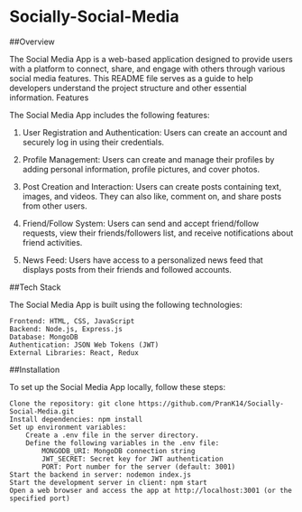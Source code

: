 # Socially-Social-Media

##Overview

The Social Media App is a web-based application designed to provide users with a platform to connect, share, and engage with others through various social media features. This README file serves as a guide to help developers understand the project structure and other essential information.
Features

The Social Media App includes the following features:

   1. User Registration and Authentication: Users can create an account and securely log in using their credentials.

   2. Profile Management: Users can create and manage their profiles by adding personal information, profile pictures, and cover photos.

   3. Post Creation and Interaction: Users can create posts containing text, images, and videos. They can also like, comment on, and share posts from other users.

   4. Friend/Follow System: Users can send and accept friend/follow requests, view their friends/followers list, and receive notifications about friend activities.

   5. News Feed: Users have access to a personalized news feed that displays posts from their friends and followed accounts.

    

##Tech Stack

The Social Media App is built using the following technologies:

    Frontend: HTML, CSS, JavaScript
    Backend: Node.js, Express.js
    Database: MongoDB
    Authentication: JSON Web Tokens (JWT)
    External Libraries: React, Redux

##Installation

To set up the Social Media App locally, follow these steps:

    Clone the repository: git clone https://github.com/PranK14/Socially-Social-Media.git
    Install dependencies: npm install
    Set up environment variables:
        Create a .env file in the server directory.
        Define the following variables in the .env file:
            MONGODB_URI: MongoDB connection string
            JWT_SECRET: Secret key for JWT authentication
            PORT: Port number for the server (default: 3001)
    Start the backend in server: nodemon index.js
    Start the development server in client: npm start
    Open a web browser and access the app at http://localhost:3001 (or the specified port)
    
